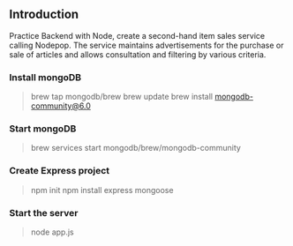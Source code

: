 ## Introduction
Practice Backend with Node, create a second-hand item sales service calling Nodepop. The service maintains advertisements for the purchase or sale of articles and allows consultation and filtering by various criteria.


### Install mongoDB
> brew tap mongodb/brew
> brew update
> brew install mongodb-community@6.0


### Start mongoDB
>  brew services start mongodb/brew/mongodb-community


### Create Express project
> npm init
> npm install express mongoose

### Start the server
> node app.js



